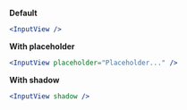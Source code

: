<strong>Default</strong>
```jsx
<InputView />
```

<strong>With placeholder</strong>
```jsx
<InputView placeholder="Placeholder..." />
```

<strong>With shadow</strong>
```jsx
<InputView shadow />
```
